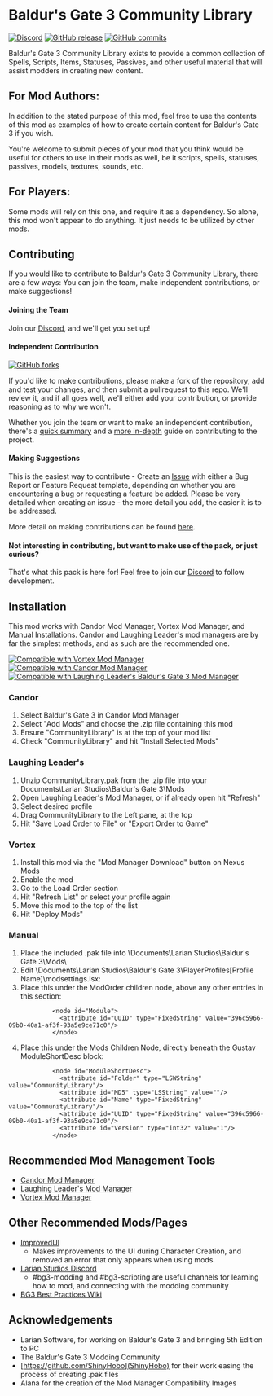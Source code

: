 # Baldur's Gate 3 Community Library
[![Discord](https://img.shields.io/discord/780145965398097951?color=738adb&label=Discord&logo=discord&logoColor=white)](https://discord.gg/T5SB5gQkrg) [![GitHub release](https://img.shields.io/github/v/tag/BG3-Community-Library-Team/BG3-Community-Library?label=Latest%20Version)](https://GitHub.com/BG3-Community-Library-Team/BG3-Community-Library/releases/) [![GitHub commits](https://img.shields.io/github/commits-since/BG3-Community-Library-Team/BG3-Community-Library/1.1.0.1/main)](https://GitHub.com/BG3-Community-Library-Team/BG3-Community-Library/commit/)

Baldur's Gate 3 Community Library exists to provide a common collection of
Spells, Scripts, Items, Statuses, Passives, and other useful material that will
assist modders in creating new content.

## For Mod Authors:
In addition to the stated purpose of this mod, feel free to use the contents of
this mod as examples of how to create certain content for Baldur's Gate 3 if you
wish.

You're welcome to submit pieces of your mod that you think would be useful for
others to use in their mods as well, be it scripts, spells, statuses, passives,
models, textures, sounds, etc.

## For Players:
Some mods will rely on this one, and require it as a dependency. So alone, this
mod won't appear to do anything. It just needs to be utilized by other mods.

## Contributing
If you would like to contribute to Baldur's Gate 3 Community Library, there are
a few ways: You can join the team, make independent contributions, or make
suggestions!

#### Joining the Team
Join our [Discord](https://discord.gg/T5SB5gQkrg), and we'll get you set up!

#### Independent Contribution
[![GitHub forks](https://img.shields.io/github/forks/BG3-Community-Library-Team/BG3-Community-Library)](https://GitHub.com/BG3-Community-Library-Team/BG3-Community-Library/network/)

If you'd like to make contributions, please make a fork of the repository, add
and test your changes, and then submit a pullrequest to this repo. We'll review
it, and if all goes well, we'll either add your contribution, or provide
reasoning as to why we won't.

Whether you join the team or want to make an independent contribution, there's
a [quick summary](https://github.com/BG3-Community-Library-Team/BG3-Community-Library/wiki/Making-Contributions)
and a [more in-depth](https://github.com/BG3-Community-Library-Team/BG3-Community-Library/wiki/Setting-up-a-Development-Environment)
guide on contributing to the project.

#### Making Suggestions
This is the easiest way to contribute - Create an [Issue](https://github.com/BG3-Community-Library-Team/BG3-Community-Library/issues)
with either a Bug Report or Feature Request template, depending on whether you
are encountering a bug or requesting a feature be added. Please be very detailed
when creating an issue - the more detail you add, the easier it is to be
addressed.

More detail on making contributions can be found [here](https://github.com/BG3-Community-Library-Team/BG3-Community-Library/wiki/Making-Contributions).

#### Not interesting in contributing, but want to make use of the pack, or just curious?
That's what this pack is here for! Feel free to join our [Discord](https://discord.gg/T5SB5gQkrg)
to follow development.

## Installation
This mod works with Candor Mod Manager, Vortex Mod Manager, and Manual
Installations. Candor and Laughing Leader's mod managers are by far the simplest
methods, and as such are the recommended one.

[![Compatible with Vortex Mod Manager](https://i.imgur.com/YsYq10i.png)](https://www.nexusmods.com/about/vortex/) [![Compatible with Candor Mod Manager](https://i.imgur.com/gCOAPRl.png)](https://www.nexusmods.com/baldursgate3/mods/22) [![Compatible with Laughing Leader's Baldur's Gate 3 Mod Manager](https://i.imgur.com/qtdx2Yq.png)](https://github.com/LaughingLeader/BG3ModManager)
### Candor
1. Select Baldur's Gate 3 in Candor Mod Manager
2. Select "Add Mods" and choose the .zip file containing this mod
3. Ensure "CommunityLibrary" is at the top of your mod list
4. Check "CommunityLibrary" and hit "Install Selected Mods"

### Laughing Leader's
1. Unzip CommunityLibrary.pak from the .zip file into your Documents\Larian Studios\Baldur's Gate 3\Mods
2. Open Laughing Leader's Mod Manager, or if already open hit "Refresh"
3. Select desired profile
4. Drag CommunityLibrary to the Left pane, at the top
5. Hit "Save Load Order to File" or "Export Order to Game"

### Vortex
1. Install this mod via the "Mod Manager Download" button on Nexus Mods
2. Enable the mod
3. Go to the Load Order section
4. Hit "Refresh List" or select your profile again
5. Move this mod to the top of the list
6. Hit "Deploy Mods"

### Manual
1. Place the included .pak file into \Documents\Larian Studios\Baldur's Gate 3\Mods\
2. Edit \Documents\Larian Studios\Baldur's Gate 3\PlayerProfiles\[Profile Name]\modsettings.lsx:
3. Place this under the ModOrder children node, above any other entries in this section:
```
            <node id="Module">
              <attribute id="UUID" type="FixedString" value="396c5966-09b0-40a1-af3f-93a5e9ce71c0"/>
            </node>
```
4. Place this under the Mods Children Node, directly beneath the Gustav ModuleShortDesc
block:
```
            <node id="ModuleShortDesc">
              <attribute id="Folder" type="LSWString" value="CommunityLibrary"/>
              <attribute id="MD5" type="LSString" value=""/>
              <attribute id="Name" type="FixedString" value="CommunityLibrary"/>
              <attribute id="UUID" type="FixedString" value="396c5966-09b0-40a1-af3f-93a5e9ce71c0"/>
              <attribute id="Version" type="int32" value="1"/>
            </node>
```

## Recommended Mod Management Tools
- [Candor Mod Manager](https://www.nexusmods.com/baldursgate3/mods/22)
- [Laughing Leader's Mod Manager](https://github.com/LaughingLeader/BG3ModManager)
- [Vortex Mod Manager](https://www.nexusmods.com/about/vortex/)

## Other Recommended Mods/Pages
- [ImprovedUI](https://www.nexusmods.com/baldursgate3/mods/13)
  - Makes improvements to the UI during Character Creation, and removed an error
  that only appears when using mods.
- [Larian Studios Discord](https://discord.com/invite/larianstudios)
  - #bg3-modding and #bg3-scripting are useful channels for learning how to mod, and connecting with the modding community
- [BG3 Best Practices Wiki](https://github.com/Baldurs-Gate-3-modders/Best-Practices-Wiki/wiki)

## Acknowledgements
- Larian Software, for working on Baldur's Gate 3 and bringing 5th Edition to PC
- The Baldur's Gate 3 Modding Community
- [https://github.com/ShinyHobo](ShinyHobo) for their work easing the process of
creating .pak files
- Alana for the creation of the Mod Manager Compatibility Images
